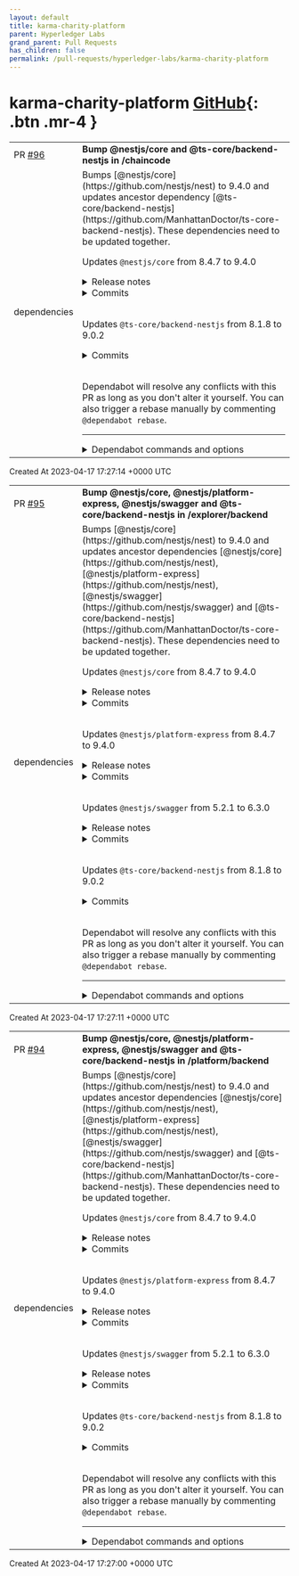 ```yaml
---
layout: default
title: karma-charity-platform
parent: Hyperledger Labs
grand_parent: Pull Requests
has_children: false
permalink: /pull-requests/hyperledger-labs/karma-charity-platform
---
```


# karma-charity-platform <span class="fs-3 right-align">[GitHub](https://github.com/hyperledger-labs/karma-charity-platform){: .btn .mr-4 }</span>


<div>
    <table>
        <tr>
            <td>
                PR <a href="https://github.com/hyperledger-labs/karma-charity-platform/pull/96" class=".btn">#96</a>
            </td>
            <td>
                <b>
                    Bump @nestjs/core and @ts-core/backend-nestjs in /chaincode
                </b>
            </td>
        </tr>
        <tr>
            <td>
                <span class="chip">dependencies</span>
            </td>
            <td>
                Bumps [@nestjs/core](https://github.com/nestjs/nest) to 9.4.0 and updates ancestor dependency [@ts-core/backend-nestjs](https://github.com/ManhattanDoctor/ts-core-backend-nestjs). These dependencies need to be updated together.

Updates `@nestjs/core` from 8.4.7 to 9.4.0
<details>
<summary>Release notes</summary>
<p><em>Sourced from <a href="https://github.com/nestjs/nest/releases"><code>@​nestjs/core</code>'s releases</a>.</em></p>
<blockquote>
<h2>v9.4.0 (2023-04-05)</h2>
<h4>Features</h4>
<ul>
<li><code>microservices</code>
<ul>
<li><a href="https://redirect.github.com/nestjs/nest/pull/10628">#10628</a> feat(microservice): TCP microservice over TLS (<a href="https://github.com/nomaxg"><code>@​nomaxg</code></a>)</li>
</ul>
</li>
</ul>
<h4>Bug fixes</h4>
<ul>
<li><code>platform-ws</code>
<ul>
<li><a href="https://redirect.github.com/nestjs/nest/pull/11188">#11188</a> fix(ws): mount multi <code>ws</code> servers on different paths (<a href="https://github.com/CodyTseng"><code>@​CodyTseng</code></a>)</li>
</ul>
</li>
<li><code>platform-express</code>
<ul>
<li><a href="https://redirect.github.com/nestjs/nest/pull/11325">#11325</a> fix(express): remove body-parser types and ship these types our own (<a href="https://github.com/tolgap"><code>@​tolgap</code></a>)</li>
</ul>
</li>
</ul>
<h4>Enhancements</h4>
<ul>
<li><code>microservices</code>
<ul>
<li><a href="https://redirect.github.com/nestjs/nest/pull/11426">#11426</a> feat: allow extension of microservice event and message extras (<a href="https://github.com/effervescentia"><code>@​effervescentia</code></a>)</li>
</ul>
</li>
</ul>
<h4>Dependencies</h4>
<ul>
<li>Other
<ul>
<li><a href="https://redirect.github.com/nestjs/nest/pull/11394">#11394</a> chore(deps-dev): bump sinon from 15.0.2 to 15.0.3 (<a href="https://github.com/apps/dependabot"><code>@​dependabot[bot]</code></a>)</li>
<li><a href="https://redirect.github.com/nestjs/nest/pull/11406">#11406</a> chore(deps-dev): bump <code>@​types/node</code> from 18.15.6 to 18.15.11 (<a href="https://github.com/apps/dependabot"><code>@​dependabot[bot]</code></a>)</li>
<li><a href="https://redirect.github.com/nestjs/nest/pull/11418">#11418</a> chore(deps-dev): bump <code>@​fastify/static</code> from 6.9.0 to 6.10.0 (<a href="https://github.com/apps/dependabot"><code>@​dependabot[bot]</code></a>)</li>
<li><a href="https://redirect.github.com/nestjs/nest/pull/11419">#11419</a> chore(deps): bump fast-json-stringify from 5.6.2 to 5.7.0 (<a href="https://github.com/apps/dependabot"><code>@​dependabot[bot]</code></a>)</li>
<li><a href="https://redirect.github.com/nestjs/nest/pull/11422">#11422</a> chore(deps-dev): bump <code>@​apollo/server</code> from 4.5.0 to 4.6.0 (<a href="https://github.com/apps/dependabot"><code>@​dependabot[bot]</code></a>)</li>
<li><a href="https://redirect.github.com/nestjs/nest/pull/11423">#11423</a> chore(deps-dev): bump amqp-connection-manager from 4.1.11 to 4.1.12 (<a href="https://github.com/apps/dependabot"><code>@​dependabot[bot]</code></a>)</li>
<li><a href="https://redirect.github.com/nestjs/nest/pull/11424">#11424</a> chore(deps-dev): bump core-js from 3.29.1 to 3.30.0 (<a href="https://github.com/apps/dependabot"><code>@​dependabot[bot]</code></a>)</li>
<li><a href="https://redirect.github.com/nestjs/nest/pull/11405">#11405</a> chore(deps-dev): bump ts-morph from 17.0.1 to 18.0.0 (<a href="https://github.com/apps/dependabot"><code>@​dependabot[bot]</code></a>)</li>
<li><a href="https://redirect.github.com/nestjs/nest/pull/11403">#11403</a> fix(deps): update dependency <code>@​nestjs/apollo</code> to v11.0.4 (<a href="https://github.com/apps/renovate"><code>@​renovate[bot]</code></a>)</li>
<li><a href="https://redirect.github.com/nestjs/nest/pull/11402">#11402</a> chore(deps): update dependency <code>@​types/cache-manager</code> to v4.0.2 (<a href="https://github.com/apps/renovate"><code>@​renovate[bot]</code></a>)</li>
<li><a href="https://redirect.github.com/nestjs/nest/pull/11401">#11401</a> chore(deps): update dependency <code>@​babel/core</code> to v7.21.3 (<a href="https://github.com/apps/renovate"><code>@​renovate[bot]</code></a>)</li>
<li><a href="https://redirect.github.com/nestjs/nest/pull/11407">#11407</a> chore(deps-dev): bump concurrently from 7.6.0 to 8.0.1 (<a href="https://github.com/apps/dependabot"><code>@​dependabot[bot]</code></a>)</li>
<li><a href="https://redirect.github.com/nestjs/nest/pull/11408">#11408</a> chore(deps-dev): bump <code>@​commitlint/cli</code> from 17.5.0 to 17.5.1 (<a href="https://github.com/apps/dependabot"><code>@​dependabot[bot]</code></a>)</li>
<li><a href="https://redirect.github.com/nestjs/nest/pull/11347">#11347</a> fix(deps): update dependency sequelize-typescript to v2.1.5 (<a href="https://github.com/apps/renovate"><code>@​renovate[bot]</code></a>)</li>
<li><a href="https://redirect.github.com/nestjs/nest/pull/11344">#11344</a> fix(deps): update dependency <code>@​nestjs/typeorm</code> to v9.0.1 (<a href="https://github.com/apps/renovate"><code>@​renovate[bot]</code></a>)</li>
<li><a href="https://redirect.github.com/nestjs/nest/pull/11343">#11343</a> fix(deps): update dependency <code>@​nestjs/serve-static</code> to v3.0.1 (<a href="https://github.com/apps/renovate"><code>@​renovate[bot]</code></a>)</li>
<li><a href="https://redirect.github.com/nestjs/nest/pull/11342">#11342</a> fix(deps): update dependency <code>@​nestjs/mongoose</code> to v9.2.2 (<a href="https://github.com/apps/renovate"><code>@​renovate[bot]</code></a>)</li>
<li><a href="https://redirect.github.com/nestjs/nest/pull/11340">#11340</a> fix(deps): update dependency <code>@​nestjs/bull</code> to v0.6.3 (<a href="https://github.com/apps/renovate"><code>@​renovate[bot]</code></a>)</li>
<li><a href="https://redirect.github.com/nestjs/nest/pull/11351">#11351</a> chore(deps): update dependency <code>@​types/amqplib</code> to v0.10.1 (<a href="https://github.com/apps/renovate"><code>@​renovate[bot]</code></a>)</li>
<li><a href="https://redirect.github.com/nestjs/nest/pull/11323">#11323</a> chore(deps-dev): bump <code>@​grpc/proto-loader</code> from 0.7.5 to 0.7.6 (<a href="https://github.com/apps/dependabot"><code>@​dependabot[bot]</code></a>)</li>
<li><a href="https://redirect.github.com/nestjs/nest/pull/11395">#11395</a> chore(deps-dev): bump prettier from 2.8.6 to 2.8.7 (<a href="https://github.com/apps/dependabot"><code>@​dependabot[bot]</code></a>)</li>
<li><a href="https://redirect.github.com/nestjs/nest/pull/11336">#11336</a> chore(deps): update dependency nodemon to v2.0.22 (<a href="https://github.com/apps/renovate"><code>@​renovate[bot]</code></a>)</li>
<li><a href="https://redirect.github.com/nestjs/nest/pull/11339">#11339</a> chore(deps): update mysql docker tag to v8.0.32 (<a href="https://github.com/apps/renovate"><code>@​renovate[bot]</code></a>)</li>
<li><a href="https://redirect.github.com/nestjs/nest/pull/11348">#11348</a> fix(deps): update dependency typeorm to v0.3.12 (<a href="https://github.com/apps/renovate"><code>@​renovate[bot]</code></a>)</li>
<li><a href="https://redirect.github.com/nestjs/nest/pull/11349">#11349</a> chore(deps): update confluentinc/cp-kafka docker tag to v7.3.2 (<a href="https://github.com/apps/renovate"><code>@​renovate[bot]</code></a>)</li>
<li><a href="https://redirect.github.com/nestjs/nest/pull/11366">#11366</a> fix(deps): update dependency <code>@​fastify/view</code> to v7.4.1 (<a href="https://github.com/apps/renovate"><code>@​renovate[bot]</code></a>)</li>
<li><a href="https://redirect.github.com/nestjs/nest/pull/11376">#11376</a> fix(deps): update dependency socket.io to v4.6.1 (<a href="https://github.com/apps/renovate"><code>@​renovate[bot]</code></a>)</li>
<li><a href="https://redirect.github.com/nestjs/nest/pull/11381">#11381</a> chore(deps): update mongo docker tag to v6 (<a href="https://github.com/apps/renovate"><code>@​renovate[bot]</code></a>)</li>
<li><a href="https://redirect.github.com/nestjs/nest/pull/11384">#11384</a> fix(deps): update dependency mercurius to v12 (<a href="https://github.com/apps/renovate"><code>@​renovate[bot]</code></a>)</li>
<li><a href="https://redirect.github.com/nestjs/nest/pull/11385">#11385</a> fix(deps): update dependency mongodb to v5 (<a href="https://github.com/apps/renovate"><code>@​renovate[bot]</code></a>)</li>
<li><a href="https://redirect.github.com/nestjs/nest/pull/11387">#11387</a> fix(deps): update dependency mysql2 to v3 (<a href="https://github.com/apps/renovate"><code>@​renovate[bot]</code></a>)</li>
<li><a href="https://redirect.github.com/nestjs/nest/pull/11389">#11389</a> fix(deps): update dependency rimraf to v4.4.1 (<a href="https://github.com/apps/renovate"><code>@​renovate[bot]</code></a>)</li>
</ul>
</li>
</ul>
<!-- raw HTML omitted -->
</blockquote>
<p>... (truncated)</p>
</details>
<details>
<summary>Commits</summary>
<ul>
<li><a href="https://github.com/nestjs/nest/commit/676c98ca91212a8fd81ab37f7d7f8d12ad3dd005"><code>676c98c</code></a> chore(<a href="https://github.com/nestjs"><code>@​nestjs</code></a>) publish v9.4.0 release</li>
<li><a href="https://github.com/nestjs/nest/commit/11f512c7db19fe02dcde4c42fbdadd98a408ea89"><code>11f512c</code></a> sample: update 20-cache sample</li>
<li><a href="https://github.com/nestjs/nest/commit/4be791ffca7b99593fc81bbedb24346cb463a5d0"><code>4be791f</code></a> Merge pull request <a href="https://redirect.github.com/nestjs/nest/issues/11426">#11426</a> from voiceflow/feat/extend-microservice-extras</li>
<li><a href="https://github.com/nestjs/nest/commit/e990336deb411319b90f74fcd53591601fd7aaa6"><code>e990336</code></a> Merge branch 'master' of <a href="https://github.com/nestjs/nest">https://github.com/nestjs/nest</a></li>
<li><a href="https://github.com/nestjs/nest/commit/06da94bca513cd3d93859fbc175840514b09c995"><code>06da94b</code></a> chore: assert type of route info objects</li>
<li><a href="https://github.com/nestjs/nest/commit/402a389e54908351cc5702b609ff0e031d529169"><code>402a389</code></a> Merge pull request <a href="https://redirect.github.com/nestjs/nest/issues/10228">#10228</a> from nathanArseneau/test/sample-02-gateways</li>
<li><a href="https://github.com/nestjs/nest/commit/c885a89dec2ad2b867331b6c2ff511b2b9e50cf7"><code>c885a89</code></a> Merge pull request <a href="https://redirect.github.com/nestjs/nest/issues/11188">#11188</a> from CodyTseng/fix-ws-multi-servers-on-different-paths</li>
<li><a href="https://github.com/nestjs/nest/commit/718e70476b763ba01cf22c14d3801a444cc9383b"><code>718e704</code></a> chore: upgrade typescript</li>
<li><a href="https://github.com/nestjs/nest/commit/9b6b00f0debcedaec1b2ca2d6be56f2cb0216e57"><code>9b6b00f</code></a> Merge branch 'master' into test/sample-02-gateways</li>
<li><a href="https://github.com/nestjs/nest/commit/e46147ebcbbea565a4e59e480ec0e413d2a0f29f"><code>e46147e</code></a> Merge branch 'master' into fix-ws-multi-servers-on-different-paths</li>
<li>Additional commits viewable in <a href="https://github.com/nestjs/nest/compare/v8.4.7...v9.4.0">compare view</a></li>
</ul>
</details>
<br />

Updates `@ts-core/backend-nestjs` from 8.1.8 to 9.0.2
<details>
<summary>Commits</summary>
<ul>
<li>See full diff in <a href="https://github.com/ManhattanDoctor/ts-core-backend-nestjs/commits">compare view</a></li>
</ul>
</details>
<br />


Dependabot will resolve any conflicts with this PR as long as you don't alter it yourself. You can also trigger a rebase manually by commenting `@dependabot rebase`.

[//]: # (dependabot-automerge-start)
[//]: # (dependabot-automerge-end)

---

<details>
<summary>Dependabot commands and options</summary>
<br />

You can trigger Dependabot actions by commenting on this PR:
- `@dependabot rebase` will rebase this PR
- `@dependabot recreate` will recreate this PR, overwriting any edits that have been made to it
- `@dependabot merge` will merge this PR after your CI passes on it
- `@dependabot squash and merge` will squash and merge this PR after your CI passes on it
- `@dependabot cancel merge` will cancel a previously requested merge and block automerging
- `@dependabot reopen` will reopen this PR if it is closed
- `@dependabot close` will close this PR and stop Dependabot recreating it. You can achieve the same result by closing it manually
- `@dependabot ignore this major version` will close this PR and stop Dependabot creating any more for this major version (unless you reopen the PR or upgrade to it yourself)
- `@dependabot ignore this minor version` will close this PR and stop Dependabot creating any more for this minor version (unless you reopen the PR or upgrade to it yourself)
- `@dependabot ignore this dependency` will close this PR and stop Dependabot creating any more for this dependency (unless you reopen the PR or upgrade to it yourself)
You can disable automated security fix PRs for this repo from the [Security Alerts page](https://github.com/hyperledger-labs/karma-charity-platform/network/alerts).

</details>
            </td>
        </tr>
    </table>
    <div class="right-align">
        Created At 2023-04-17 17:27:14 +0000 UTC
    </div>
</div>

<div>
    <table>
        <tr>
            <td>
                PR <a href="https://github.com/hyperledger-labs/karma-charity-platform/pull/95" class=".btn">#95</a>
            </td>
            <td>
                <b>
                    Bump @nestjs/core, @nestjs/platform-express, @nestjs/swagger and @ts-core/backend-nestjs in /explorer/backend
                </b>
            </td>
        </tr>
        <tr>
            <td>
                <span class="chip">dependencies</span>
            </td>
            <td>
                Bumps [@nestjs/core](https://github.com/nestjs/nest) to 9.4.0 and updates ancestor dependencies [@nestjs/core](https://github.com/nestjs/nest), [@nestjs/platform-express](https://github.com/nestjs/nest), [@nestjs/swagger](https://github.com/nestjs/swagger) and [@ts-core/backend-nestjs](https://github.com/ManhattanDoctor/ts-core-backend-nestjs). These dependencies need to be updated together.

Updates `@nestjs/core` from 8.4.7 to 9.4.0
<details>
<summary>Release notes</summary>
<p><em>Sourced from <a href="https://github.com/nestjs/nest/releases"><code>@​nestjs/core</code>'s releases</a>.</em></p>
<blockquote>
<h2>v9.4.0 (2023-04-05)</h2>
<h4>Features</h4>
<ul>
<li><code>microservices</code>
<ul>
<li><a href="https://redirect.github.com/nestjs/nest/pull/10628">#10628</a> feat(microservice): TCP microservice over TLS (<a href="https://github.com/nomaxg"><code>@​nomaxg</code></a>)</li>
</ul>
</li>
</ul>
<h4>Bug fixes</h4>
<ul>
<li><code>platform-ws</code>
<ul>
<li><a href="https://redirect.github.com/nestjs/nest/pull/11188">#11188</a> fix(ws): mount multi <code>ws</code> servers on different paths (<a href="https://github.com/CodyTseng"><code>@​CodyTseng</code></a>)</li>
</ul>
</li>
<li><code>platform-express</code>
<ul>
<li><a href="https://redirect.github.com/nestjs/nest/pull/11325">#11325</a> fix(express): remove body-parser types and ship these types our own (<a href="https://github.com/tolgap"><code>@​tolgap</code></a>)</li>
</ul>
</li>
</ul>
<h4>Enhancements</h4>
<ul>
<li><code>microservices</code>
<ul>
<li><a href="https://redirect.github.com/nestjs/nest/pull/11426">#11426</a> feat: allow extension of microservice event and message extras (<a href="https://github.com/effervescentia"><code>@​effervescentia</code></a>)</li>
</ul>
</li>
</ul>
<h4>Dependencies</h4>
<ul>
<li>Other
<ul>
<li><a href="https://redirect.github.com/nestjs/nest/pull/11394">#11394</a> chore(deps-dev): bump sinon from 15.0.2 to 15.0.3 (<a href="https://github.com/apps/dependabot"><code>@​dependabot[bot]</code></a>)</li>
<li><a href="https://redirect.github.com/nestjs/nest/pull/11406">#11406</a> chore(deps-dev): bump <code>@​types/node</code> from 18.15.6 to 18.15.11 (<a href="https://github.com/apps/dependabot"><code>@​dependabot[bot]</code></a>)</li>
<li><a href="https://redirect.github.com/nestjs/nest/pull/11418">#11418</a> chore(deps-dev): bump <code>@​fastify/static</code> from 6.9.0 to 6.10.0 (<a href="https://github.com/apps/dependabot"><code>@​dependabot[bot]</code></a>)</li>
<li><a href="https://redirect.github.com/nestjs/nest/pull/11419">#11419</a> chore(deps): bump fast-json-stringify from 5.6.2 to 5.7.0 (<a href="https://github.com/apps/dependabot"><code>@​dependabot[bot]</code></a>)</li>
<li><a href="https://redirect.github.com/nestjs/nest/pull/11422">#11422</a> chore(deps-dev): bump <code>@​apollo/server</code> from 4.5.0 to 4.6.0 (<a href="https://github.com/apps/dependabot"><code>@​dependabot[bot]</code></a>)</li>
<li><a href="https://redirect.github.com/nestjs/nest/pull/11423">#11423</a> chore(deps-dev): bump amqp-connection-manager from 4.1.11 to 4.1.12 (<a href="https://github.com/apps/dependabot"><code>@​dependabot[bot]</code></a>)</li>
<li><a href="https://redirect.github.com/nestjs/nest/pull/11424">#11424</a> chore(deps-dev): bump core-js from 3.29.1 to 3.30.0 (<a href="https://github.com/apps/dependabot"><code>@​dependabot[bot]</code></a>)</li>
<li><a href="https://redirect.github.com/nestjs/nest/pull/11405">#11405</a> chore(deps-dev): bump ts-morph from 17.0.1 to 18.0.0 (<a href="https://github.com/apps/dependabot"><code>@​dependabot[bot]</code></a>)</li>
<li><a href="https://redirect.github.com/nestjs/nest/pull/11403">#11403</a> fix(deps): update dependency <code>@​nestjs/apollo</code> to v11.0.4 (<a href="https://github.com/apps/renovate"><code>@​renovate[bot]</code></a>)</li>
<li><a href="https://redirect.github.com/nestjs/nest/pull/11402">#11402</a> chore(deps): update dependency <code>@​types/cache-manager</code> to v4.0.2 (<a href="https://github.com/apps/renovate"><code>@​renovate[bot]</code></a>)</li>
<li><a href="https://redirect.github.com/nestjs/nest/pull/11401">#11401</a> chore(deps): update dependency <code>@​babel/core</code> to v7.21.3 (<a href="https://github.com/apps/renovate"><code>@​renovate[bot]</code></a>)</li>
<li><a href="https://redirect.github.com/nestjs/nest/pull/11407">#11407</a> chore(deps-dev): bump concurrently from 7.6.0 to 8.0.1 (<a href="https://github.com/apps/dependabot"><code>@​dependabot[bot]</code></a>)</li>
<li><a href="https://redirect.github.com/nestjs/nest/pull/11408">#11408</a> chore(deps-dev): bump <code>@​commitlint/cli</code> from 17.5.0 to 17.5.1 (<a href="https://github.com/apps/dependabot"><code>@​dependabot[bot]</code></a>)</li>
<li><a href="https://redirect.github.com/nestjs/nest/pull/11347">#11347</a> fix(deps): update dependency sequelize-typescript to v2.1.5 (<a href="https://github.com/apps/renovate"><code>@​renovate[bot]</code></a>)</li>
<li><a href="https://redirect.github.com/nestjs/nest/pull/11344">#11344</a> fix(deps): update dependency <code>@​nestjs/typeorm</code> to v9.0.1 (<a href="https://github.com/apps/renovate"><code>@​renovate[bot]</code></a>)</li>
<li><a href="https://redirect.github.com/nestjs/nest/pull/11343">#11343</a> fix(deps): update dependency <code>@​nestjs/serve-static</code> to v3.0.1 (<a href="https://github.com/apps/renovate"><code>@​renovate[bot]</code></a>)</li>
<li><a href="https://redirect.github.com/nestjs/nest/pull/11342">#11342</a> fix(deps): update dependency <code>@​nestjs/mongoose</code> to v9.2.2 (<a href="https://github.com/apps/renovate"><code>@​renovate[bot]</code></a>)</li>
<li><a href="https://redirect.github.com/nestjs/nest/pull/11340">#11340</a> fix(deps): update dependency <code>@​nestjs/bull</code> to v0.6.3 (<a href="https://github.com/apps/renovate"><code>@​renovate[bot]</code></a>)</li>
<li><a href="https://redirect.github.com/nestjs/nest/pull/11351">#11351</a> chore(deps): update dependency <code>@​types/amqplib</code> to v0.10.1 (<a href="https://github.com/apps/renovate"><code>@​renovate[bot]</code></a>)</li>
<li><a href="https://redirect.github.com/nestjs/nest/pull/11323">#11323</a> chore(deps-dev): bump <code>@​grpc/proto-loader</code> from 0.7.5 to 0.7.6 (<a href="https://github.com/apps/dependabot"><code>@​dependabot[bot]</code></a>)</li>
<li><a href="https://redirect.github.com/nestjs/nest/pull/11395">#11395</a> chore(deps-dev): bump prettier from 2.8.6 to 2.8.7 (<a href="https://github.com/apps/dependabot"><code>@​dependabot[bot]</code></a>)</li>
<li><a href="https://redirect.github.com/nestjs/nest/pull/11336">#11336</a> chore(deps): update dependency nodemon to v2.0.22 (<a href="https://github.com/apps/renovate"><code>@​renovate[bot]</code></a>)</li>
<li><a href="https://redirect.github.com/nestjs/nest/pull/11339">#11339</a> chore(deps): update mysql docker tag to v8.0.32 (<a href="https://github.com/apps/renovate"><code>@​renovate[bot]</code></a>)</li>
<li><a href="https://redirect.github.com/nestjs/nest/pull/11348">#11348</a> fix(deps): update dependency typeorm to v0.3.12 (<a href="https://github.com/apps/renovate"><code>@​renovate[bot]</code></a>)</li>
<li><a href="https://redirect.github.com/nestjs/nest/pull/11349">#11349</a> chore(deps): update confluentinc/cp-kafka docker tag to v7.3.2 (<a href="https://github.com/apps/renovate"><code>@​renovate[bot]</code></a>)</li>
<li><a href="https://redirect.github.com/nestjs/nest/pull/11366">#11366</a> fix(deps): update dependency <code>@​fastify/view</code> to v7.4.1 (<a href="https://github.com/apps/renovate"><code>@​renovate[bot]</code></a>)</li>
<li><a href="https://redirect.github.com/nestjs/nest/pull/11376">#11376</a> fix(deps): update dependency socket.io to v4.6.1 (<a href="https://github.com/apps/renovate"><code>@​renovate[bot]</code></a>)</li>
<li><a href="https://redirect.github.com/nestjs/nest/pull/11381">#11381</a> chore(deps): update mongo docker tag to v6 (<a href="https://github.com/apps/renovate"><code>@​renovate[bot]</code></a>)</li>
<li><a href="https://redirect.github.com/nestjs/nest/pull/11384">#11384</a> fix(deps): update dependency mercurius to v12 (<a href="https://github.com/apps/renovate"><code>@​renovate[bot]</code></a>)</li>
<li><a href="https://redirect.github.com/nestjs/nest/pull/11385">#11385</a> fix(deps): update dependency mongodb to v5 (<a href="https://github.com/apps/renovate"><code>@​renovate[bot]</code></a>)</li>
<li><a href="https://redirect.github.com/nestjs/nest/pull/11387">#11387</a> fix(deps): update dependency mysql2 to v3 (<a href="https://github.com/apps/renovate"><code>@​renovate[bot]</code></a>)</li>
<li><a href="https://redirect.github.com/nestjs/nest/pull/11389">#11389</a> fix(deps): update dependency rimraf to v4.4.1 (<a href="https://github.com/apps/renovate"><code>@​renovate[bot]</code></a>)</li>
</ul>
</li>
</ul>
<!-- raw HTML omitted -->
</blockquote>
<p>... (truncated)</p>
</details>
<details>
<summary>Commits</summary>
<ul>
<li><a href="https://github.com/nestjs/nest/commit/676c98ca91212a8fd81ab37f7d7f8d12ad3dd005"><code>676c98c</code></a> chore(<a href="https://github.com/nestjs"><code>@​nestjs</code></a>) publish v9.4.0 release</li>
<li><a href="https://github.com/nestjs/nest/commit/11f512c7db19fe02dcde4c42fbdadd98a408ea89"><code>11f512c</code></a> sample: update 20-cache sample</li>
<li><a href="https://github.com/nestjs/nest/commit/4be791ffca7b99593fc81bbedb24346cb463a5d0"><code>4be791f</code></a> Merge pull request <a href="https://redirect.github.com/nestjs/nest/issues/11426">#11426</a> from voiceflow/feat/extend-microservice-extras</li>
<li><a href="https://github.com/nestjs/nest/commit/e990336deb411319b90f74fcd53591601fd7aaa6"><code>e990336</code></a> Merge branch 'master' of <a href="https://github.com/nestjs/nest">https://github.com/nestjs/nest</a></li>
<li><a href="https://github.com/nestjs/nest/commit/06da94bca513cd3d93859fbc175840514b09c995"><code>06da94b</code></a> chore: assert type of route info objects</li>
<li><a href="https://github.com/nestjs/nest/commit/402a389e54908351cc5702b609ff0e031d529169"><code>402a389</code></a> Merge pull request <a href="https://redirect.github.com/nestjs/nest/issues/10228">#10228</a> from nathanArseneau/test/sample-02-gateways</li>
<li><a href="https://github.com/nestjs/nest/commit/c885a89dec2ad2b867331b6c2ff511b2b9e50cf7"><code>c885a89</code></a> Merge pull request <a href="https://redirect.github.com/nestjs/nest/issues/11188">#11188</a> from CodyTseng/fix-ws-multi-servers-on-different-paths</li>
<li><a href="https://github.com/nestjs/nest/commit/718e70476b763ba01cf22c14d3801a444cc9383b"><code>718e704</code></a> chore: upgrade typescript</li>
<li><a href="https://github.com/nestjs/nest/commit/9b6b00f0debcedaec1b2ca2d6be56f2cb0216e57"><code>9b6b00f</code></a> Merge branch 'master' into test/sample-02-gateways</li>
<li><a href="https://github.com/nestjs/nest/commit/e46147ebcbbea565a4e59e480ec0e413d2a0f29f"><code>e46147e</code></a> Merge branch 'master' into fix-ws-multi-servers-on-different-paths</li>
<li>Additional commits viewable in <a href="https://github.com/nestjs/nest/compare/v8.4.7...v9.4.0">compare view</a></li>
</ul>
</details>
<br />

Updates `@nestjs/platform-express` from 8.4.7 to 9.4.0
<details>
<summary>Release notes</summary>
<p><em>Sourced from <a href="https://github.com/nestjs/nest/releases"><code>@​nestjs/platform-express</code>'s releases</a>.</em></p>
<blockquote>
<h2>v9.4.0 (2023-04-05)</h2>
<h4>Features</h4>
<ul>
<li><code>microservices</code>
<ul>
<li><a href="https://redirect.github.com/nestjs/nest/pull/10628">#10628</a> feat(microservice): TCP microservice over TLS (<a href="https://github.com/nomaxg"><code>@​nomaxg</code></a>)</li>
</ul>
</li>
</ul>
<h4>Bug fixes</h4>
<ul>
<li><code>platform-ws</code>
<ul>
<li><a href="https://redirect.github.com/nestjs/nest/pull/11188">#11188</a> fix(ws): mount multi <code>ws</code> servers on different paths (<a href="https://github.com/CodyTseng"><code>@​CodyTseng</code></a>)</li>
</ul>
</li>
<li><code>platform-express</code>
<ul>
<li><a href="https://redirect.github.com/nestjs/nest/pull/11325">#11325</a> fix(express): remove body-parser types and ship these types our own (<a href="https://github.com/tolgap"><code>@​tolgap</code></a>)</li>
</ul>
</li>
</ul>
<h4>Enhancements</h4>
<ul>
<li><code>microservices</code>
<ul>
<li><a href="https://redirect.github.com/nestjs/nest/pull/11426">#11426</a> feat: allow extension of microservice event and message extras (<a href="https://github.com/effervescentia"><code>@​effervescentia</code></a>)</li>
</ul>
</li>
</ul>
<h4>Dependencies</h4>
<ul>
<li>Other
<ul>
<li><a href="https://redirect.github.com/nestjs/nest/pull/11394">#11394</a> chore(deps-dev): bump sinon from 15.0.2 to 15.0.3 (<a href="https://github.com/apps/dependabot"><code>@​dependabot[bot]</code></a>)</li>
<li><a href="https://redirect.github.com/nestjs/nest/pull/11406">#11406</a> chore(deps-dev): bump <code>@​types/node</code> from 18.15.6 to 18.15.11 (<a href="https://github.com/apps/dependabot"><code>@​dependabot[bot]</code></a>)</li>
<li><a href="https://redirect.github.com/nestjs/nest/pull/11418">#11418</a> chore(deps-dev): bump <code>@​fastify/static</code> from 6.9.0 to 6.10.0 (<a href="https://github.com/apps/dependabot"><code>@​dependabot[bot]</code></a>)</li>
<li><a href="https://redirect.github.com/nestjs/nest/pull/11419">#11419</a> chore(deps): bump fast-json-stringify from 5.6.2 to 5.7.0 (<a href="https://github.com/apps/dependabot"><code>@​dependabot[bot]</code></a>)</li>
<li><a href="https://redirect.github.com/nestjs/nest/pull/11422">#11422</a> chore(deps-dev): bump <code>@​apollo/server</code> from 4.5.0 to 4.6.0 (<a href="https://github.com/apps/dependabot"><code>@​dependabot[bot]</code></a>)</li>
<li><a href="https://redirect.github.com/nestjs/nest/pull/11423">#11423</a> chore(deps-dev): bump amqp-connection-manager from 4.1.11 to 4.1.12 (<a href="https://github.com/apps/dependabot"><code>@​dependabot[bot]</code></a>)</li>
<li><a href="https://redirect.github.com/nestjs/nest/pull/11424">#11424</a> chore(deps-dev): bump core-js from 3.29.1 to 3.30.0 (<a href="https://github.com/apps/dependabot"><code>@​dependabot[bot]</code></a>)</li>
<li><a href="https://redirect.github.com/nestjs/nest/pull/11405">#11405</a> chore(deps-dev): bump ts-morph from 17.0.1 to 18.0.0 (<a href="https://github.com/apps/dependabot"><code>@​dependabot[bot]</code></a>)</li>
<li><a href="https://redirect.github.com/nestjs/nest/pull/11403">#11403</a> fix(deps): update dependency <code>@​nestjs/apollo</code> to v11.0.4 (<a href="https://github.com/apps/renovate"><code>@​renovate[bot]</code></a>)</li>
<li><a href="https://redirect.github.com/nestjs/nest/pull/11402">#11402</a> chore(deps): update dependency <code>@​types/cache-manager</code> to v4.0.2 (<a href="https://github.com/apps/renovate"><code>@​renovate[bot]</code></a>)</li>
<li><a href="https://redirect.github.com/nestjs/nest/pull/11401">#11401</a> chore(deps): update dependency <code>@​babel/core</code> to v7.21.3 (<a href="https://github.com/apps/renovate"><code>@​renovate[bot]</code></a>)</li>
<li><a href="https://redirect.github.com/nestjs/nest/pull/11407">#11407</a> chore(deps-dev): bump concurrently from 7.6.0 to 8.0.1 (<a href="https://github.com/apps/dependabot"><code>@​dependabot[bot]</code></a>)</li>
<li><a href="https://redirect.github.com/nestjs/nest/pull/11408">#11408</a> chore(deps-dev): bump <code>@​commitlint/cli</code> from 17.5.0 to 17.5.1 (<a href="https://github.com/apps/dependabot"><code>@​dependabot[bot]</code></a>)</li>
<li><a href="https://redirect.github.com/nestjs/nest/pull/11347">#11347</a> fix(deps): update dependency sequelize-typescript to v2.1.5 (<a href="https://github.com/apps/renovate"><code>@​renovate[bot]</code></a>)</li>
<li><a href="https://redirect.github.com/nestjs/nest/pull/11344">#11344</a> fix(deps): update dependency <code>@​nestjs/typeorm</code> to v9.0.1 (<a href="https://github.com/apps/renovate"><code>@​renovate[bot]</code></a>)</li>
<li><a href="https://redirect.github.com/nestjs/nest/pull/11343">#11343</a> fix(deps): update dependency <code>@​nestjs/serve-static</code> to v3.0.1 (<a href="https://github.com/apps/renovate"><code>@​renovate[bot]</code></a>)</li>
<li><a href="https://redirect.github.com/nestjs/nest/pull/11342">#11342</a> fix(deps): update dependency <code>@​nestjs/mongoose</code> to v9.2.2 (<a href="https://github.com/apps/renovate"><code>@​renovate[bot]</code></a>)</li>
<li><a href="https://redirect.github.com/nestjs/nest/pull/11340">#11340</a> fix(deps): update dependency <code>@​nestjs/bull</code> to v0.6.3 (<a href="https://github.com/apps/renovate"><code>@​renovate[bot]</code></a>)</li>
<li><a href="https://redirect.github.com/nestjs/nest/pull/11351">#11351</a> chore(deps): update dependency <code>@​types/amqplib</code> to v0.10.1 (<a href="https://github.com/apps/renovate"><code>@​renovate[bot]</code></a>)</li>
<li><a href="https://redirect.github.com/nestjs/nest/pull/11323">#11323</a> chore(deps-dev): bump <code>@​grpc/proto-loader</code> from 0.7.5 to 0.7.6 (<a href="https://github.com/apps/dependabot"><code>@​dependabot[bot]</code></a>)</li>
<li><a href="https://redirect.github.com/nestjs/nest/pull/11395">#11395</a> chore(deps-dev): bump prettier from 2.8.6 to 2.8.7 (<a href="https://github.com/apps/dependabot"><code>@​dependabot[bot]</code></a>)</li>
<li><a href="https://redirect.github.com/nestjs/nest/pull/11336">#11336</a> chore(deps): update dependency nodemon to v2.0.22 (<a href="https://github.com/apps/renovate"><code>@​renovate[bot]</code></a>)</li>
<li><a href="https://redirect.github.com/nestjs/nest/pull/11339">#11339</a> chore(deps): update mysql docker tag to v8.0.32 (<a href="https://github.com/apps/renovate"><code>@​renovate[bot]</code></a>)</li>
<li><a href="https://redirect.github.com/nestjs/nest/pull/11348">#11348</a> fix(deps): update dependency typeorm to v0.3.12 (<a href="https://github.com/apps/renovate"><code>@​renovate[bot]</code></a>)</li>
<li><a href="https://redirect.github.com/nestjs/nest/pull/11349">#11349</a> chore(deps): update confluentinc/cp-kafka docker tag to v7.3.2 (<a href="https://github.com/apps/renovate"><code>@​renovate[bot]</code></a>)</li>
<li><a href="https://redirect.github.com/nestjs/nest/pull/11366">#11366</a> fix(deps): update dependency <code>@​fastify/view</code> to v7.4.1 (<a href="https://github.com/apps/renovate"><code>@​renovate[bot]</code></a>)</li>
<li><a href="https://redirect.github.com/nestjs/nest/pull/11376">#11376</a> fix(deps): update dependency socket.io to v4.6.1 (<a href="https://github.com/apps/renovate"><code>@​renovate[bot]</code></a>)</li>
<li><a href="https://redirect.github.com/nestjs/nest/pull/11381">#11381</a> chore(deps): update mongo docker tag to v6 (<a href="https://github.com/apps/renovate"><code>@​renovate[bot]</code></a>)</li>
<li><a href="https://redirect.github.com/nestjs/nest/pull/11384">#11384</a> fix(deps): update dependency mercurius to v12 (<a href="https://github.com/apps/renovate"><code>@​renovate[bot]</code></a>)</li>
<li><a href="https://redirect.github.com/nestjs/nest/pull/11385">#11385</a> fix(deps): update dependency mongodb to v5 (<a href="https://github.com/apps/renovate"><code>@​renovate[bot]</code></a>)</li>
<li><a href="https://redirect.github.com/nestjs/nest/pull/11387">#11387</a> fix(deps): update dependency mysql2 to v3 (<a href="https://github.com/apps/renovate"><code>@​renovate[bot]</code></a>)</li>
<li><a href="https://redirect.github.com/nestjs/nest/pull/11389">#11389</a> fix(deps): update dependency rimraf to v4.4.1 (<a href="https://github.com/apps/renovate"><code>@​renovate[bot]</code></a>)</li>
</ul>
</li>
</ul>
<!-- raw HTML omitted -->
</blockquote>
<p>... (truncated)</p>
</details>
<details>
<summary>Commits</summary>
<ul>
<li><a href="https://github.com/nestjs/nest/commit/676c98ca91212a8fd81ab37f7d7f8d12ad3dd005"><code>676c98c</code></a> chore(<a href="https://github.com/nestjs"><code>@​nestjs</code></a>) publish v9.4.0 release</li>
<li><a href="https://github.com/nestjs/nest/commit/11f512c7db19fe02dcde4c42fbdadd98a408ea89"><code>11f512c</code></a> sample: update 20-cache sample</li>
<li><a href="https://github.com/nestjs/nest/commit/4be791ffca7b99593fc81bbedb24346cb463a5d0"><code>4be791f</code></a> Merge pull request <a href="https://redirect.github.com/nestjs/nest/issues/11426">#11426</a> from voiceflow/feat/extend-microservice-extras</li>
<li><a href="https://github.com/nestjs/nest/commit/e990336deb411319b90f74fcd53591601fd7aaa6"><code>e990336</code></a> Merge branch 'master' of <a href="https://github.com/nestjs/nest">https://github.com/nestjs/nest</a></li>
<li><a href="https://github.com/nestjs/nest/commit/06da94bca513cd3d93859fbc175840514b09c995"><code>06da94b</code></a> chore: assert type of route info objects</li>
<li><a href="https://github.com/nestjs/nest/commit/402a389e54908351cc5702b609ff0e031d529169"><code>402a389</code></a> Merge pull request <a href="https://redirect.github.com/nestjs/nest/issues/10228">#10228</a> from nathanArseneau/test/sample-02-gateways</li>
<li><a href="https://github.com/nestjs/nest/commit/c885a89dec2ad2b867331b6c2ff511b2b9e50cf7"><code>c885a89</code></a> Merge pull request <a href="https://redirect.github.com/nestjs/nest/issues/11188">#11188</a> from CodyTseng/fix-ws-multi-servers-on-different-paths</li>
<li><a href="https://github.com/nestjs/nest/commit/718e70476b763ba01cf22c14d3801a444cc9383b"><code>718e704</code></a> chore: upgrade typescript</li>
<li><a href="https://github.com/nestjs/nest/commit/9b6b00f0debcedaec1b2ca2d6be56f2cb0216e57"><code>9b6b00f</code></a> Merge branch 'master' into test/sample-02-gateways</li>
<li><a href="https://github.com/nestjs/nest/commit/e46147ebcbbea565a4e59e480ec0e413d2a0f29f"><code>e46147e</code></a> Merge branch 'master' into fix-ws-multi-servers-on-different-paths</li>
<li>Additional commits viewable in <a href="https://github.com/nestjs/nest/compare/v8.4.7...v9.4.0">compare view</a></li>
</ul>
</details>
<br />

Updates `@nestjs/swagger` from 5.2.1 to 6.3.0
<details>
<summary>Release notes</summary>
<p><em>Sourced from <a href="https://github.com/nestjs/swagger/releases"><code>@​nestjs/swagger</code>'s releases</a>.</em></p>
<blockquote>
<h2>Release 6.3.0</h2>
<ul>
<li>test: check ts version and compare diff output if v5 (508a206)</li>
<li>fix(plugin): hotfix ts version condition (4858616)</li>
<li>fix(plugin): hotfix ts version condition (9e82747)</li>
<li>Merge pull request <a href="https://redirect.github.com/nestjs/swagger/issues/2296">#2296</a> from bojovypstros/refactor-intersection (ae495fc)</li>
<li>Merge pull request <a href="https://redirect.github.com/nestjs/swagger/issues/2303">#2303</a> from Dracks/master (6f02ee2)</li>
<li>Merge pull request <a href="https://redirect.github.com/nestjs/swagger/issues/2308">#2308</a> from nestjs/renovate/swagger-ui-dist-4.x (5b02c68)</li>
<li>Merge pull request <a href="https://redirect.github.com/nestjs/swagger/issues/2145">#2145</a> from timoklingenhoefer/master (46c5fae)</li>
<li>Merge pull request <a href="https://redirect.github.com/nestjs/swagger/issues/2283">#2283</a> from nestjs/renovate/cimg-node-19.x (804d2b5)</li>
<li>chore(deps): upgrade typescript (35043f9)</li>
<li>fix(deps): update dependency swagger-ui-dist to v4.18.2 (8dc7920)</li>
<li>chore(deps): update dependency eslint to v8.37.0 (132fbac)</li>
<li>chore(deps): update dependency <code>@​types/node</code> to v18.15.11 (9ac9348)</li>
<li>chore(deps): update dependency <code>@​commitlint/cli</code> to v17.5.1 (f2c9e4f)</li>
<li>chore(deps): update typescript-eslint monorepo to v5.57.0 (8e1d529)</li>
<li>chore(deps): update dependency <code>@​types/lodash</code> to v4.14.192 (0cd083a)</li>
<li>chore(deps): update dependency <code>@​types/node</code> to v18.15.10 (56b4054)</li>
<li>chore(deps): update dependency <code>@​types/node</code> to v18.15.9 (c8d5174)</li>
<li>chore(deps): update dependency release-it to v15.9.3 (6653b68)</li>
<li>chore(deps): update dependency prettier to v2.8.7 (5c6e615)</li>
<li>chore(deps): update dependency <code>@​types/node</code> to v18.15.7 (8d0c28c)</li>
<li>chore(deps): update dependency <code>@​types/node</code> to v18.15.6 (07db689)</li>
<li>chore(deps): update dependency <code>@​commitlint/cli</code> to v17.5.0 (f797487)</li>
<li>chore(deps): update nest monorepo to v9.3.12 (82f49cb)</li>
<li>chore(deps): update nest monorepo to v9.3.11 (47fe4b5)</li>
<li>chore(deps): update dependency release-it to v15.9.1 (8b3cdd8)</li>
<li>chore(deps): update dependency prettier to v2.8.6 (2c6c3a0)</li>
<li>chore(deps): update dependency <code>@​types/node</code> to v18.15.5 (f9aea9f)</li>
<li>chore(deps): update dependency eslint-config-prettier to v8.8.0 (52cc234)</li>
<li>chore(deps): update typescript-eslint monorepo to v5.56.0 (83699ee)</li>
<li>chore(deps): update node.js to v19.8 (6f15fa8)</li>
<li>chore(deps): update dependency prettier to v2.8.5 (72cc7aa)</li>
<li>chore(deps): update dependency <code>@​types/jest</code> to v29.5.0 (d399b18)</li>
<li>chore(deps): update dependency release-it to v15.9.0 (6f82f87)</li>
<li>chore(deps): update dependency <code>@​types/jest</code> to v29.4.4 (423ee60)</li>
<li>chore(deps): update nest monorepo to v9.3.10 (e37f568)</li>
<li>chore(deps): update dependency <code>@​types/jest</code> to v29.4.2 (44277ac)</li>
<li>chore(deps): update dependency <code>@​types/node</code> to v18.15.3 (1a71715)</li>
<li>chore(deps): update typescript-eslint monorepo to v5.55.0 (906f720)</li>
<li>chore(deps): update dependency <code>@​types/node</code> to v18.15.2 (e0c8d19)</li>
<li>chore(deps): update dependency <code>@​types/jest</code> to v29.4.1 (259f783)</li>
<li>chore(deps): update dependency <code>@​types/node</code> to v18.15.1 (19a8750)</li>
<li>chore(deps): update dependency eslint to v8.36.0 (b9fcf4a)</li>
<li>chore(deps): update dependency lint-staged to v13.2.0 (e4b5312)</li>
<li>chore(deps): update dependency <code>@​types/node</code> to v18.15.0 (6eb3e4c)</li>
<li>chore(deps): update dependency release-it to v15.8.0 (329b54c)</li>
<li>chore(deps): update typescript-eslint monorepo to v5.54.1 (fa542f7)</li>
<li>chore(deps): update dependency jest to v29.5.0 (bf25252)</li>
<li>chore(deps): update dependency eslint-config-prettier to v8.7.0 (3c952d3)</li>
<li>chore(deps): update dependency <code>@​types/node</code> to v18.14.6 (3a6ce81)</li>
</ul>
<!-- raw HTML omitted -->
</blockquote>
<p>... (truncated)</p>
</details>
<details>
<summary>Commits</summary>
<ul>
<li><a href="https://github.com/nestjs/swagger/commit/2a80ffcf824a826d34947d30a6fdf67165a958d7"><code>2a80ffc</code></a> chore(): release v6.3.0</li>
<li><a href="https://github.com/nestjs/swagger/commit/508a206ca8b3e133660c9bef6e489439552ce548"><code>508a206</code></a> test: check ts version and compare diff output if v5</li>
<li><a href="https://github.com/nestjs/swagger/commit/4858616f7721c83f1246eda1e83fe42855a728c6"><code>4858616</code></a> fix(plugin): hotfix ts version condition</li>
<li><a href="https://github.com/nestjs/swagger/commit/9e82747370d5449943f7046e0f417a706c9c6c69"><code>9e82747</code></a> fix(plugin): hotfix ts version condition</li>
<li><a href="https://github.com/nestjs/swagger/commit/ae495fc6e48f5d7b79ef4cce493fbb5372c1514b"><code>ae495fc</code></a> Merge pull request <a href="https://redirect.github.com/nestjs/swagger/issues/2296">#2296</a> from bojovypstros/refactor-intersection</li>
<li><a href="https://github.com/nestjs/swagger/commit/6f02ee28a8d2b530f6ae92229aa865627eef5886"><code>6f02ee2</code></a> Merge pull request <a href="https://redirect.github.com/nestjs/swagger/issues/2303">#2303</a> from Dracks/master</li>
<li><a href="https://github.com/nestjs/swagger/commit/5b02c686def7f445285132970d1150ba98e0f13e"><code>5b02c68</code></a> Merge pull request <a href="https://redirect.github.com/nestjs/swagger/issues/2308">#2308</a> from nestjs/renovate/swagger-ui-dist-4.x</li>
<li><a href="https://github.com/nestjs/swagger/commit/46c5fae21a8fd0881ea894a7c97b89649a5dd7fc"><code>46c5fae</code></a> Merge pull request <a href="https://redirect.github.com/nestjs/swagger/issues/2145">#2145</a> from timoklingenhoefer/master</li>
<li><a href="https://github.com/nestjs/swagger/commit/804d2b5f7bde947cf872da8b49d8c6cf40420f78"><code>804d2b5</code></a> Merge pull request <a href="https://redirect.github.com/nestjs/swagger/issues/2283">#2283</a> from nestjs/renovate/cimg-node-19.x</li>
<li><a href="https://github.com/nestjs/swagger/commit/35043f9d7fee38a8a35b3cbca1ec234a95c5a20c"><code>35043f9</code></a> chore(deps): upgrade typescript</li>
<li>Additional commits viewable in <a href="https://github.com/nestjs/swagger/compare/5.2.1...6.3.0">compare view</a></li>
</ul>
</details>
<br />

Updates `@ts-core/backend-nestjs` from 8.1.8 to 9.0.2
<details>
<summary>Commits</summary>
<ul>
<li>See full diff in <a href="https://github.com/ManhattanDoctor/ts-core-backend-nestjs/commits">compare view</a></li>
</ul>
</details>
<br />


Dependabot will resolve any conflicts with this PR as long as you don't alter it yourself. You can also trigger a rebase manually by commenting `@dependabot rebase`.

[//]: # (dependabot-automerge-start)
[//]: # (dependabot-automerge-end)

---

<details>
<summary>Dependabot commands and options</summary>
<br />

You can trigger Dependabot actions by commenting on this PR:
- `@dependabot rebase` will rebase this PR
- `@dependabot recreate` will recreate this PR, overwriting any edits that have been made to it
- `@dependabot merge` will merge this PR after your CI passes on it
- `@dependabot squash and merge` will squash and merge this PR after your CI passes on it
- `@dependabot cancel merge` will cancel a previously requested merge and block automerging
- `@dependabot reopen` will reopen this PR if it is closed
- `@dependabot close` will close this PR and stop Dependabot recreating it. You can achieve the same result by closing it manually
- `@dependabot ignore this major version` will close this PR and stop Dependabot creating any more for this major version (unless you reopen the PR or upgrade to it yourself)
- `@dependabot ignore this minor version` will close this PR and stop Dependabot creating any more for this minor version (unless you reopen the PR or upgrade to it yourself)
- `@dependabot ignore this dependency` will close this PR and stop Dependabot creating any more for this dependency (unless you reopen the PR or upgrade to it yourself)
You can disable automated security fix PRs for this repo from the [Security Alerts page](https://github.com/hyperledger-labs/karma-charity-platform/network/alerts).

</details>
            </td>
        </tr>
    </table>
    <div class="right-align">
        Created At 2023-04-17 17:27:11 +0000 UTC
    </div>
</div>

<div>
    <table>
        <tr>
            <td>
                PR <a href="https://github.com/hyperledger-labs/karma-charity-platform/pull/94" class=".btn">#94</a>
            </td>
            <td>
                <b>
                    Bump @nestjs/core, @nestjs/platform-express, @nestjs/swagger and @ts-core/backend-nestjs in /platform/backend
                </b>
            </td>
        </tr>
        <tr>
            <td>
                <span class="chip">dependencies</span>
            </td>
            <td>
                Bumps [@nestjs/core](https://github.com/nestjs/nest) to 9.4.0 and updates ancestor dependencies [@nestjs/core](https://github.com/nestjs/nest), [@nestjs/platform-express](https://github.com/nestjs/nest), [@nestjs/swagger](https://github.com/nestjs/swagger) and [@ts-core/backend-nestjs](https://github.com/ManhattanDoctor/ts-core-backend-nestjs). These dependencies need to be updated together.

Updates `@nestjs/core` from 8.4.7 to 9.4.0
<details>
<summary>Release notes</summary>
<p><em>Sourced from <a href="https://github.com/nestjs/nest/releases"><code>@​nestjs/core</code>'s releases</a>.</em></p>
<blockquote>
<h2>v9.4.0 (2023-04-05)</h2>
<h4>Features</h4>
<ul>
<li><code>microservices</code>
<ul>
<li><a href="https://redirect.github.com/nestjs/nest/pull/10628">#10628</a> feat(microservice): TCP microservice over TLS (<a href="https://github.com/nomaxg"><code>@​nomaxg</code></a>)</li>
</ul>
</li>
</ul>
<h4>Bug fixes</h4>
<ul>
<li><code>platform-ws</code>
<ul>
<li><a href="https://redirect.github.com/nestjs/nest/pull/11188">#11188</a> fix(ws): mount multi <code>ws</code> servers on different paths (<a href="https://github.com/CodyTseng"><code>@​CodyTseng</code></a>)</li>
</ul>
</li>
<li><code>platform-express</code>
<ul>
<li><a href="https://redirect.github.com/nestjs/nest/pull/11325">#11325</a> fix(express): remove body-parser types and ship these types our own (<a href="https://github.com/tolgap"><code>@​tolgap</code></a>)</li>
</ul>
</li>
</ul>
<h4>Enhancements</h4>
<ul>
<li><code>microservices</code>
<ul>
<li><a href="https://redirect.github.com/nestjs/nest/pull/11426">#11426</a> feat: allow extension of microservice event and message extras (<a href="https://github.com/effervescentia"><code>@​effervescentia</code></a>)</li>
</ul>
</li>
</ul>
<h4>Dependencies</h4>
<ul>
<li>Other
<ul>
<li><a href="https://redirect.github.com/nestjs/nest/pull/11394">#11394</a> chore(deps-dev): bump sinon from 15.0.2 to 15.0.3 (<a href="https://github.com/apps/dependabot"><code>@​dependabot[bot]</code></a>)</li>
<li><a href="https://redirect.github.com/nestjs/nest/pull/11406">#11406</a> chore(deps-dev): bump <code>@​types/node</code> from 18.15.6 to 18.15.11 (<a href="https://github.com/apps/dependabot"><code>@​dependabot[bot]</code></a>)</li>
<li><a href="https://redirect.github.com/nestjs/nest/pull/11418">#11418</a> chore(deps-dev): bump <code>@​fastify/static</code> from 6.9.0 to 6.10.0 (<a href="https://github.com/apps/dependabot"><code>@​dependabot[bot]</code></a>)</li>
<li><a href="https://redirect.github.com/nestjs/nest/pull/11419">#11419</a> chore(deps): bump fast-json-stringify from 5.6.2 to 5.7.0 (<a href="https://github.com/apps/dependabot"><code>@​dependabot[bot]</code></a>)</li>
<li><a href="https://redirect.github.com/nestjs/nest/pull/11422">#11422</a> chore(deps-dev): bump <code>@​apollo/server</code> from 4.5.0 to 4.6.0 (<a href="https://github.com/apps/dependabot"><code>@​dependabot[bot]</code></a>)</li>
<li><a href="https://redirect.github.com/nestjs/nest/pull/11423">#11423</a> chore(deps-dev): bump amqp-connection-manager from 4.1.11 to 4.1.12 (<a href="https://github.com/apps/dependabot"><code>@​dependabot[bot]</code></a>)</li>
<li><a href="https://redirect.github.com/nestjs/nest/pull/11424">#11424</a> chore(deps-dev): bump core-js from 3.29.1 to 3.30.0 (<a href="https://github.com/apps/dependabot"><code>@​dependabot[bot]</code></a>)</li>
<li><a href="https://redirect.github.com/nestjs/nest/pull/11405">#11405</a> chore(deps-dev): bump ts-morph from 17.0.1 to 18.0.0 (<a href="https://github.com/apps/dependabot"><code>@​dependabot[bot]</code></a>)</li>
<li><a href="https://redirect.github.com/nestjs/nest/pull/11403">#11403</a> fix(deps): update dependency <code>@​nestjs/apollo</code> to v11.0.4 (<a href="https://github.com/apps/renovate"><code>@​renovate[bot]</code></a>)</li>
<li><a href="https://redirect.github.com/nestjs/nest/pull/11402">#11402</a> chore(deps): update dependency <code>@​types/cache-manager</code> to v4.0.2 (<a href="https://github.com/apps/renovate"><code>@​renovate[bot]</code></a>)</li>
<li><a href="https://redirect.github.com/nestjs/nest/pull/11401">#11401</a> chore(deps): update dependency <code>@​babel/core</code> to v7.21.3 (<a href="https://github.com/apps/renovate"><code>@​renovate[bot]</code></a>)</li>
<li><a href="https://redirect.github.com/nestjs/nest/pull/11407">#11407</a> chore(deps-dev): bump concurrently from 7.6.0 to 8.0.1 (<a href="https://github.com/apps/dependabot"><code>@​dependabot[bot]</code></a>)</li>
<li><a href="https://redirect.github.com/nestjs/nest/pull/11408">#11408</a> chore(deps-dev): bump <code>@​commitlint/cli</code> from 17.5.0 to 17.5.1 (<a href="https://github.com/apps/dependabot"><code>@​dependabot[bot]</code></a>)</li>
<li><a href="https://redirect.github.com/nestjs/nest/pull/11347">#11347</a> fix(deps): update dependency sequelize-typescript to v2.1.5 (<a href="https://github.com/apps/renovate"><code>@​renovate[bot]</code></a>)</li>
<li><a href="https://redirect.github.com/nestjs/nest/pull/11344">#11344</a> fix(deps): update dependency <code>@​nestjs/typeorm</code> to v9.0.1 (<a href="https://github.com/apps/renovate"><code>@​renovate[bot]</code></a>)</li>
<li><a href="https://redirect.github.com/nestjs/nest/pull/11343">#11343</a> fix(deps): update dependency <code>@​nestjs/serve-static</code> to v3.0.1 (<a href="https://github.com/apps/renovate"><code>@​renovate[bot]</code></a>)</li>
<li><a href="https://redirect.github.com/nestjs/nest/pull/11342">#11342</a> fix(deps): update dependency <code>@​nestjs/mongoose</code> to v9.2.2 (<a href="https://github.com/apps/renovate"><code>@​renovate[bot]</code></a>)</li>
<li><a href="https://redirect.github.com/nestjs/nest/pull/11340">#11340</a> fix(deps): update dependency <code>@​nestjs/bull</code> to v0.6.3 (<a href="https://github.com/apps/renovate"><code>@​renovate[bot]</code></a>)</li>
<li><a href="https://redirect.github.com/nestjs/nest/pull/11351">#11351</a> chore(deps): update dependency <code>@​types/amqplib</code> to v0.10.1 (<a href="https://github.com/apps/renovate"><code>@​renovate[bot]</code></a>)</li>
<li><a href="https://redirect.github.com/nestjs/nest/pull/11323">#11323</a> chore(deps-dev): bump <code>@​grpc/proto-loader</code> from 0.7.5 to 0.7.6 (<a href="https://github.com/apps/dependabot"><code>@​dependabot[bot]</code></a>)</li>
<li><a href="https://redirect.github.com/nestjs/nest/pull/11395">#11395</a> chore(deps-dev): bump prettier from 2.8.6 to 2.8.7 (<a href="https://github.com/apps/dependabot"><code>@​dependabot[bot]</code></a>)</li>
<li><a href="https://redirect.github.com/nestjs/nest/pull/11336">#11336</a> chore(deps): update dependency nodemon to v2.0.22 (<a href="https://github.com/apps/renovate"><code>@​renovate[bot]</code></a>)</li>
<li><a href="https://redirect.github.com/nestjs/nest/pull/11339">#11339</a> chore(deps): update mysql docker tag to v8.0.32 (<a href="https://github.com/apps/renovate"><code>@​renovate[bot]</code></a>)</li>
<li><a href="https://redirect.github.com/nestjs/nest/pull/11348">#11348</a> fix(deps): update dependency typeorm to v0.3.12 (<a href="https://github.com/apps/renovate"><code>@​renovate[bot]</code></a>)</li>
<li><a href="https://redirect.github.com/nestjs/nest/pull/11349">#11349</a> chore(deps): update confluentinc/cp-kafka docker tag to v7.3.2 (<a href="https://github.com/apps/renovate"><code>@​renovate[bot]</code></a>)</li>
<li><a href="https://redirect.github.com/nestjs/nest/pull/11366">#11366</a> fix(deps): update dependency <code>@​fastify/view</code> to v7.4.1 (<a href="https://github.com/apps/renovate"><code>@​renovate[bot]</code></a>)</li>
<li><a href="https://redirect.github.com/nestjs/nest/pull/11376">#11376</a> fix(deps): update dependency socket.io to v4.6.1 (<a href="https://github.com/apps/renovate"><code>@​renovate[bot]</code></a>)</li>
<li><a href="https://redirect.github.com/nestjs/nest/pull/11381">#11381</a> chore(deps): update mongo docker tag to v6 (<a href="https://github.com/apps/renovate"><code>@​renovate[bot]</code></a>)</li>
<li><a href="https://redirect.github.com/nestjs/nest/pull/11384">#11384</a> fix(deps): update dependency mercurius to v12 (<a href="https://github.com/apps/renovate"><code>@​renovate[bot]</code></a>)</li>
<li><a href="https://redirect.github.com/nestjs/nest/pull/11385">#11385</a> fix(deps): update dependency mongodb to v5 (<a href="https://github.com/apps/renovate"><code>@​renovate[bot]</code></a>)</li>
<li><a href="https://redirect.github.com/nestjs/nest/pull/11387">#11387</a> fix(deps): update dependency mysql2 to v3 (<a href="https://github.com/apps/renovate"><code>@​renovate[bot]</code></a>)</li>
<li><a href="https://redirect.github.com/nestjs/nest/pull/11389">#11389</a> fix(deps): update dependency rimraf to v4.4.1 (<a href="https://github.com/apps/renovate"><code>@​renovate[bot]</code></a>)</li>
</ul>
</li>
</ul>
<!-- raw HTML omitted -->
</blockquote>
<p>... (truncated)</p>
</details>
<details>
<summary>Commits</summary>
<ul>
<li><a href="https://github.com/nestjs/nest/commit/676c98ca91212a8fd81ab37f7d7f8d12ad3dd005"><code>676c98c</code></a> chore(<a href="https://github.com/nestjs"><code>@​nestjs</code></a>) publish v9.4.0 release</li>
<li><a href="https://github.com/nestjs/nest/commit/11f512c7db19fe02dcde4c42fbdadd98a408ea89"><code>11f512c</code></a> sample: update 20-cache sample</li>
<li><a href="https://github.com/nestjs/nest/commit/4be791ffca7b99593fc81bbedb24346cb463a5d0"><code>4be791f</code></a> Merge pull request <a href="https://redirect.github.com/nestjs/nest/issues/11426">#11426</a> from voiceflow/feat/extend-microservice-extras</li>
<li><a href="https://github.com/nestjs/nest/commit/e990336deb411319b90f74fcd53591601fd7aaa6"><code>e990336</code></a> Merge branch 'master' of <a href="https://github.com/nestjs/nest">https://github.com/nestjs/nest</a></li>
<li><a href="https://github.com/nestjs/nest/commit/06da94bca513cd3d93859fbc175840514b09c995"><code>06da94b</code></a> chore: assert type of route info objects</li>
<li><a href="https://github.com/nestjs/nest/commit/402a389e54908351cc5702b609ff0e031d529169"><code>402a389</code></a> Merge pull request <a href="https://redirect.github.com/nestjs/nest/issues/10228">#10228</a> from nathanArseneau/test/sample-02-gateways</li>
<li><a href="https://github.com/nestjs/nest/commit/c885a89dec2ad2b867331b6c2ff511b2b9e50cf7"><code>c885a89</code></a> Merge pull request <a href="https://redirect.github.com/nestjs/nest/issues/11188">#11188</a> from CodyTseng/fix-ws-multi-servers-on-different-paths</li>
<li><a href="https://github.com/nestjs/nest/commit/718e70476b763ba01cf22c14d3801a444cc9383b"><code>718e704</code></a> chore: upgrade typescript</li>
<li><a href="https://github.com/nestjs/nest/commit/9b6b00f0debcedaec1b2ca2d6be56f2cb0216e57"><code>9b6b00f</code></a> Merge branch 'master' into test/sample-02-gateways</li>
<li><a href="https://github.com/nestjs/nest/commit/e46147ebcbbea565a4e59e480ec0e413d2a0f29f"><code>e46147e</code></a> Merge branch 'master' into fix-ws-multi-servers-on-different-paths</li>
<li>Additional commits viewable in <a href="https://github.com/nestjs/nest/compare/v8.4.7...v9.4.0">compare view</a></li>
</ul>
</details>
<br />

Updates `@nestjs/platform-express` from 8.4.7 to 9.4.0
<details>
<summary>Release notes</summary>
<p><em>Sourced from <a href="https://github.com/nestjs/nest/releases"><code>@​nestjs/platform-express</code>'s releases</a>.</em></p>
<blockquote>
<h2>v9.4.0 (2023-04-05)</h2>
<h4>Features</h4>
<ul>
<li><code>microservices</code>
<ul>
<li><a href="https://redirect.github.com/nestjs/nest/pull/10628">#10628</a> feat(microservice): TCP microservice over TLS (<a href="https://github.com/nomaxg"><code>@​nomaxg</code></a>)</li>
</ul>
</li>
</ul>
<h4>Bug fixes</h4>
<ul>
<li><code>platform-ws</code>
<ul>
<li><a href="https://redirect.github.com/nestjs/nest/pull/11188">#11188</a> fix(ws): mount multi <code>ws</code> servers on different paths (<a href="https://github.com/CodyTseng"><code>@​CodyTseng</code></a>)</li>
</ul>
</li>
<li><code>platform-express</code>
<ul>
<li><a href="https://redirect.github.com/nestjs/nest/pull/11325">#11325</a> fix(express): remove body-parser types and ship these types our own (<a href="https://github.com/tolgap"><code>@​tolgap</code></a>)</li>
</ul>
</li>
</ul>
<h4>Enhancements</h4>
<ul>
<li><code>microservices</code>
<ul>
<li><a href="https://redirect.github.com/nestjs/nest/pull/11426">#11426</a> feat: allow extension of microservice event and message extras (<a href="https://github.com/effervescentia"><code>@​effervescentia</code></a>)</li>
</ul>
</li>
</ul>
<h4>Dependencies</h4>
<ul>
<li>Other
<ul>
<li><a href="https://redirect.github.com/nestjs/nest/pull/11394">#11394</a> chore(deps-dev): bump sinon from 15.0.2 to 15.0.3 (<a href="https://github.com/apps/dependabot"><code>@​dependabot[bot]</code></a>)</li>
<li><a href="https://redirect.github.com/nestjs/nest/pull/11406">#11406</a> chore(deps-dev): bump <code>@​types/node</code> from 18.15.6 to 18.15.11 (<a href="https://github.com/apps/dependabot"><code>@​dependabot[bot]</code></a>)</li>
<li><a href="https://redirect.github.com/nestjs/nest/pull/11418">#11418</a> chore(deps-dev): bump <code>@​fastify/static</code> from 6.9.0 to 6.10.0 (<a href="https://github.com/apps/dependabot"><code>@​dependabot[bot]</code></a>)</li>
<li><a href="https://redirect.github.com/nestjs/nest/pull/11419">#11419</a> chore(deps): bump fast-json-stringify from 5.6.2 to 5.7.0 (<a href="https://github.com/apps/dependabot"><code>@​dependabot[bot]</code></a>)</li>
<li><a href="https://redirect.github.com/nestjs/nest/pull/11422">#11422</a> chore(deps-dev): bump <code>@​apollo/server</code> from 4.5.0 to 4.6.0 (<a href="https://github.com/apps/dependabot"><code>@​dependabot[bot]</code></a>)</li>
<li><a href="https://redirect.github.com/nestjs/nest/pull/11423">#11423</a> chore(deps-dev): bump amqp-connection-manager from 4.1.11 to 4.1.12 (<a href="https://github.com/apps/dependabot"><code>@​dependabot[bot]</code></a>)</li>
<li><a href="https://redirect.github.com/nestjs/nest/pull/11424">#11424</a> chore(deps-dev): bump core-js from 3.29.1 to 3.30.0 (<a href="https://github.com/apps/dependabot"><code>@​dependabot[bot]</code></a>)</li>
<li><a href="https://redirect.github.com/nestjs/nest/pull/11405">#11405</a> chore(deps-dev): bump ts-morph from 17.0.1 to 18.0.0 (<a href="https://github.com/apps/dependabot"><code>@​dependabot[bot]</code></a>)</li>
<li><a href="https://redirect.github.com/nestjs/nest/pull/11403">#11403</a> fix(deps): update dependency <code>@​nestjs/apollo</code> to v11.0.4 (<a href="https://github.com/apps/renovate"><code>@​renovate[bot]</code></a>)</li>
<li><a href="https://redirect.github.com/nestjs/nest/pull/11402">#11402</a> chore(deps): update dependency <code>@​types/cache-manager</code> to v4.0.2 (<a href="https://github.com/apps/renovate"><code>@​renovate[bot]</code></a>)</li>
<li><a href="https://redirect.github.com/nestjs/nest/pull/11401">#11401</a> chore(deps): update dependency <code>@​babel/core</code> to v7.21.3 (<a href="https://github.com/apps/renovate"><code>@​renovate[bot]</code></a>)</li>
<li><a href="https://redirect.github.com/nestjs/nest/pull/11407">#11407</a> chore(deps-dev): bump concurrently from 7.6.0 to 8.0.1 (<a href="https://github.com/apps/dependabot"><code>@​dependabot[bot]</code></a>)</li>
<li><a href="https://redirect.github.com/nestjs/nest/pull/11408">#11408</a> chore(deps-dev): bump <code>@​commitlint/cli</code> from 17.5.0 to 17.5.1 (<a href="https://github.com/apps/dependabot"><code>@​dependabot[bot]</code></a>)</li>
<li><a href="https://redirect.github.com/nestjs/nest/pull/11347">#11347</a> fix(deps): update dependency sequelize-typescript to v2.1.5 (<a href="https://github.com/apps/renovate"><code>@​renovate[bot]</code></a>)</li>
<li><a href="https://redirect.github.com/nestjs/nest/pull/11344">#11344</a> fix(deps): update dependency <code>@​nestjs/typeorm</code> to v9.0.1 (<a href="https://github.com/apps/renovate"><code>@​renovate[bot]</code></a>)</li>
<li><a href="https://redirect.github.com/nestjs/nest/pull/11343">#11343</a> fix(deps): update dependency <code>@​nestjs/serve-static</code> to v3.0.1 (<a href="https://github.com/apps/renovate"><code>@​renovate[bot]</code></a>)</li>
<li><a href="https://redirect.github.com/nestjs/nest/pull/11342">#11342</a> fix(deps): update dependency <code>@​nestjs/mongoose</code> to v9.2.2 (<a href="https://github.com/apps/renovate"><code>@​renovate[bot]</code></a>)</li>
<li><a href="https://redirect.github.com/nestjs/nest/pull/11340">#11340</a> fix(deps): update dependency <code>@​nestjs/bull</code> to v0.6.3 (<a href="https://github.com/apps/renovate"><code>@​renovate[bot]</code></a>)</li>
<li><a href="https://redirect.github.com/nestjs/nest/pull/11351">#11351</a> chore(deps): update dependency <code>@​types/amqplib</code> to v0.10.1 (<a href="https://github.com/apps/renovate"><code>@​renovate[bot]</code></a>)</li>
<li><a href="https://redirect.github.com/nestjs/nest/pull/11323">#11323</a> chore(deps-dev): bump <code>@​grpc/proto-loader</code> from 0.7.5 to 0.7.6 (<a href="https://github.com/apps/dependabot"><code>@​dependabot[bot]</code></a>)</li>
<li><a href="https://redirect.github.com/nestjs/nest/pull/11395">#11395</a> chore(deps-dev): bump prettier from 2.8.6 to 2.8.7 (<a href="https://github.com/apps/dependabot"><code>@​dependabot[bot]</code></a>)</li>
<li><a href="https://redirect.github.com/nestjs/nest/pull/11336">#11336</a> chore(deps): update dependency nodemon to v2.0.22 (<a href="https://github.com/apps/renovate"><code>@​renovate[bot]</code></a>)</li>
<li><a href="https://redirect.github.com/nestjs/nest/pull/11339">#11339</a> chore(deps): update mysql docker tag to v8.0.32 (<a href="https://github.com/apps/renovate"><code>@​renovate[bot]</code></a>)</li>
<li><a href="https://redirect.github.com/nestjs/nest/pull/11348">#11348</a> fix(deps): update dependency typeorm to v0.3.12 (<a href="https://github.com/apps/renovate"><code>@​renovate[bot]</code></a>)</li>
<li><a href="https://redirect.github.com/nestjs/nest/pull/11349">#11349</a> chore(deps): update confluentinc/cp-kafka docker tag to v7.3.2 (<a href="https://github.com/apps/renovate"><code>@​renovate[bot]</code></a>)</li>
<li><a href="https://redirect.github.com/nestjs/nest/pull/11366">#11366</a> fix(deps): update dependency <code>@​fastify/view</code> to v7.4.1 (<a href="https://github.com/apps/renovate"><code>@​renovate[bot]</code></a>)</li>
<li><a href="https://redirect.github.com/nestjs/nest/pull/11376">#11376</a> fix(deps): update dependency socket.io to v4.6.1 (<a href="https://github.com/apps/renovate"><code>@​renovate[bot]</code></a>)</li>
<li><a href="https://redirect.github.com/nestjs/nest/pull/11381">#11381</a> chore(deps): update mongo docker tag to v6 (<a href="https://github.com/apps/renovate"><code>@​renovate[bot]</code></a>)</li>
<li><a href="https://redirect.github.com/nestjs/nest/pull/11384">#11384</a> fix(deps): update dependency mercurius to v12 (<a href="https://github.com/apps/renovate"><code>@​renovate[bot]</code></a>)</li>
<li><a href="https://redirect.github.com/nestjs/nest/pull/11385">#11385</a> fix(deps): update dependency mongodb to v5 (<a href="https://github.com/apps/renovate"><code>@​renovate[bot]</code></a>)</li>
<li><a href="https://redirect.github.com/nestjs/nest/pull/11387">#11387</a> fix(deps): update dependency mysql2 to v3 (<a href="https://github.com/apps/renovate"><code>@​renovate[bot]</code></a>)</li>
<li><a href="https://redirect.github.com/nestjs/nest/pull/11389">#11389</a> fix(deps): update dependency rimraf to v4.4.1 (<a href="https://github.com/apps/renovate"><code>@​renovate[bot]</code></a>)</li>
</ul>
</li>
</ul>
<!-- raw HTML omitted -->
</blockquote>
<p>... (truncated)</p>
</details>
<details>
<summary>Commits</summary>
<ul>
<li><a href="https://github.com/nestjs/nest/commit/676c98ca91212a8fd81ab37f7d7f8d12ad3dd005"><code>676c98c</code></a> chore(<a href="https://github.com/nestjs"><code>@​nestjs</code></a>) publish v9.4.0 release</li>
<li><a href="https://github.com/nestjs/nest/commit/11f512c7db19fe02dcde4c42fbdadd98a408ea89"><code>11f512c</code></a> sample: update 20-cache sample</li>
<li><a href="https://github.com/nestjs/nest/commit/4be791ffca7b99593fc81bbedb24346cb463a5d0"><code>4be791f</code></a> Merge pull request <a href="https://redirect.github.com/nestjs/nest/issues/11426">#11426</a> from voiceflow/feat/extend-microservice-extras</li>
<li><a href="https://github.com/nestjs/nest/commit/e990336deb411319b90f74fcd53591601fd7aaa6"><code>e990336</code></a> Merge branch 'master' of <a href="https://github.com/nestjs/nest">https://github.com/nestjs/nest</a></li>
<li><a href="https://github.com/nestjs/nest/commit/06da94bca513cd3d93859fbc175840514b09c995"><code>06da94b</code></a> chore: assert type of route info objects</li>
<li><a href="https://github.com/nestjs/nest/commit/402a389e54908351cc5702b609ff0e031d529169"><code>402a389</code></a> Merge pull request <a href="https://redirect.github.com/nestjs/nest/issues/10228">#10228</a> from nathanArseneau/test/sample-02-gateways</li>
<li><a href="https://github.com/nestjs/nest/commit/c885a89dec2ad2b867331b6c2ff511b2b9e50cf7"><code>c885a89</code></a> Merge pull request <a href="https://redirect.github.com/nestjs/nest/issues/11188">#11188</a> from CodyTseng/fix-ws-multi-servers-on-different-paths</li>
<li><a href="https://github.com/nestjs/nest/commit/718e70476b763ba01cf22c14d3801a444cc9383b"><code>718e704</code></a> chore: upgrade typescript</li>
<li><a href="https://github.com/nestjs/nest/commit/9b6b00f0debcedaec1b2ca2d6be56f2cb0216e57"><code>9b6b00f</code></a> Merge branch 'master' into test/sample-02-gateways</li>
<li><a href="https://github.com/nestjs/nest/commit/e46147ebcbbea565a4e59e480ec0e413d2a0f29f"><code>e46147e</code></a> Merge branch 'master' into fix-ws-multi-servers-on-different-paths</li>
<li>Additional commits viewable in <a href="https://github.com/nestjs/nest/compare/v8.4.7...v9.4.0">compare view</a></li>
</ul>
</details>
<br />

Updates `@nestjs/swagger` from 5.2.1 to 6.3.0
<details>
<summary>Release notes</summary>
<p><em>Sourced from <a href="https://github.com/nestjs/swagger/releases"><code>@​nestjs/swagger</code>'s releases</a>.</em></p>
<blockquote>
<h2>Release 6.3.0</h2>
<ul>
<li>test: check ts version and compare diff output if v5 (508a206)</li>
<li>fix(plugin): hotfix ts version condition (4858616)</li>
<li>fix(plugin): hotfix ts version condition (9e82747)</li>
<li>Merge pull request <a href="https://redirect.github.com/nestjs/swagger/issues/2296">#2296</a> from bojovypstros/refactor-intersection (ae495fc)</li>
<li>Merge pull request <a href="https://redirect.github.com/nestjs/swagger/issues/2303">#2303</a> from Dracks/master (6f02ee2)</li>
<li>Merge pull request <a href="https://redirect.github.com/nestjs/swagger/issues/2308">#2308</a> from nestjs/renovate/swagger-ui-dist-4.x (5b02c68)</li>
<li>Merge pull request <a href="https://redirect.github.com/nestjs/swagger/issues/2145">#2145</a> from timoklingenhoefer/master (46c5fae)</li>
<li>Merge pull request <a href="https://redirect.github.com/nestjs/swagger/issues/2283">#2283</a> from nestjs/renovate/cimg-node-19.x (804d2b5)</li>
<li>chore(deps): upgrade typescript (35043f9)</li>
<li>fix(deps): update dependency swagger-ui-dist to v4.18.2 (8dc7920)</li>
<li>chore(deps): update dependency eslint to v8.37.0 (132fbac)</li>
<li>chore(deps): update dependency <code>@​types/node</code> to v18.15.11 (9ac9348)</li>
<li>chore(deps): update dependency <code>@​commitlint/cli</code> to v17.5.1 (f2c9e4f)</li>
<li>chore(deps): update typescript-eslint monorepo to v5.57.0 (8e1d529)</li>
<li>chore(deps): update dependency <code>@​types/lodash</code> to v4.14.192 (0cd083a)</li>
<li>chore(deps): update dependency <code>@​types/node</code> to v18.15.10 (56b4054)</li>
<li>chore(deps): update dependency <code>@​types/node</code> to v18.15.9 (c8d5174)</li>
<li>chore(deps): update dependency release-it to v15.9.3 (6653b68)</li>
<li>chore(deps): update dependency prettier to v2.8.7 (5c6e615)</li>
<li>chore(deps): update dependency <code>@​types/node</code> to v18.15.7 (8d0c28c)</li>
<li>chore(deps): update dependency <code>@​types/node</code> to v18.15.6 (07db689)</li>
<li>chore(deps): update dependency <code>@​commitlint/cli</code> to v17.5.0 (f797487)</li>
<li>chore(deps): update nest monorepo to v9.3.12 (82f49cb)</li>
<li>chore(deps): update nest monorepo to v9.3.11 (47fe4b5)</li>
<li>chore(deps): update dependency release-it to v15.9.1 (8b3cdd8)</li>
<li>chore(deps): update dependency prettier to v2.8.6 (2c6c3a0)</li>
<li>chore(deps): update dependency <code>@​types/node</code> to v18.15.5 (f9aea9f)</li>
<li>chore(deps): update dependency eslint-config-prettier to v8.8.0 (52cc234)</li>
<li>chore(deps): update typescript-eslint monorepo to v5.56.0 (83699ee)</li>
<li>chore(deps): update node.js to v19.8 (6f15fa8)</li>
<li>chore(deps): update dependency prettier to v2.8.5 (72cc7aa)</li>
<li>chore(deps): update dependency <code>@​types/jest</code> to v29.5.0 (d399b18)</li>
<li>chore(deps): update dependency release-it to v15.9.0 (6f82f87)</li>
<li>chore(deps): update dependency <code>@​types/jest</code> to v29.4.4 (423ee60)</li>
<li>chore(deps): update nest monorepo to v9.3.10 (e37f568)</li>
<li>chore(deps): update dependency <code>@​types/jest</code> to v29.4.2 (44277ac)</li>
<li>chore(deps): update dependency <code>@​types/node</code> to v18.15.3 (1a71715)</li>
<li>chore(deps): update typescript-eslint monorepo to v5.55.0 (906f720)</li>
<li>chore(deps): update dependency <code>@​types/node</code> to v18.15.2 (e0c8d19)</li>
<li>chore(deps): update dependency <code>@​types/jest</code> to v29.4.1 (259f783)</li>
<li>chore(deps): update dependency <code>@​types/node</code> to v18.15.1 (19a8750)</li>
<li>chore(deps): update dependency eslint to v8.36.0 (b9fcf4a)</li>
<li>chore(deps): update dependency lint-staged to v13.2.0 (e4b5312)</li>
<li>chore(deps): update dependency <code>@​types/node</code> to v18.15.0 (6eb3e4c)</li>
<li>chore(deps): update dependency release-it to v15.8.0 (329b54c)</li>
<li>chore(deps): update typescript-eslint monorepo to v5.54.1 (fa542f7)</li>
<li>chore(deps): update dependency jest to v29.5.0 (bf25252)</li>
<li>chore(deps): update dependency eslint-config-prettier to v8.7.0 (3c952d3)</li>
<li>chore(deps): update dependency <code>@​types/node</code> to v18.14.6 (3a6ce81)</li>
</ul>
<!-- raw HTML omitted -->
</blockquote>
<p>... (truncated)</p>
</details>
<details>
<summary>Commits</summary>
<ul>
<li><a href="https://github.com/nestjs/swagger/commit/2a80ffcf824a826d34947d30a6fdf67165a958d7"><code>2a80ffc</code></a> chore(): release v6.3.0</li>
<li><a href="https://github.com/nestjs/swagger/commit/508a206ca8b3e133660c9bef6e489439552ce548"><code>508a206</code></a> test: check ts version and compare diff output if v5</li>
<li><a href="https://github.com/nestjs/swagger/commit/4858616f7721c83f1246eda1e83fe42855a728c6"><code>4858616</code></a> fix(plugin): hotfix ts version condition</li>
<li><a href="https://github.com/nestjs/swagger/commit/9e82747370d5449943f7046e0f417a706c9c6c69"><code>9e82747</code></a> fix(plugin): hotfix ts version condition</li>
<li><a href="https://github.com/nestjs/swagger/commit/ae495fc6e48f5d7b79ef4cce493fbb5372c1514b"><code>ae495fc</code></a> Merge pull request <a href="https://redirect.github.com/nestjs/swagger/issues/2296">#2296</a> from bojovypstros/refactor-intersection</li>
<li><a href="https://github.com/nestjs/swagger/commit/6f02ee28a8d2b530f6ae92229aa865627eef5886"><code>6f02ee2</code></a> Merge pull request <a href="https://redirect.github.com/nestjs/swagger/issues/2303">#2303</a> from Dracks/master</li>
<li><a href="https://github.com/nestjs/swagger/commit/5b02c686def7f445285132970d1150ba98e0f13e"><code>5b02c68</code></a> Merge pull request <a href="https://redirect.github.com/nestjs/swagger/issues/2308">#2308</a> from nestjs/renovate/swagger-ui-dist-4.x</li>
<li><a href="https://github.com/nestjs/swagger/commit/46c5fae21a8fd0881ea894a7c97b89649a5dd7fc"><code>46c5fae</code></a> Merge pull request <a href="https://redirect.github.com/nestjs/swagger/issues/2145">#2145</a> from timoklingenhoefer/master</li>
<li><a href="https://github.com/nestjs/swagger/commit/804d2b5f7bde947cf872da8b49d8c6cf40420f78"><code>804d2b5</code></a> Merge pull request <a href="https://redirect.github.com/nestjs/swagger/issues/2283">#2283</a> from nestjs/renovate/cimg-node-19.x</li>
<li><a href="https://github.com/nestjs/swagger/commit/35043f9d7fee38a8a35b3cbca1ec234a95c5a20c"><code>35043f9</code></a> chore(deps): upgrade typescript</li>
<li>Additional commits viewable in <a href="https://github.com/nestjs/swagger/compare/5.2.1...6.3.0">compare view</a></li>
</ul>
</details>
<br />

Updates `@ts-core/backend-nestjs` from 8.1.8 to 9.0.2
<details>
<summary>Commits</summary>
<ul>
<li>See full diff in <a href="https://github.com/ManhattanDoctor/ts-core-backend-nestjs/commits">compare view</a></li>
</ul>
</details>
<br />


Dependabot will resolve any conflicts with this PR as long as you don't alter it yourself. You can also trigger a rebase manually by commenting `@dependabot rebase`.

[//]: # (dependabot-automerge-start)
[//]: # (dependabot-automerge-end)

---

<details>
<summary>Dependabot commands and options</summary>
<br />

You can trigger Dependabot actions by commenting on this PR:
- `@dependabot rebase` will rebase this PR
- `@dependabot recreate` will recreate this PR, overwriting any edits that have been made to it
- `@dependabot merge` will merge this PR after your CI passes on it
- `@dependabot squash and merge` will squash and merge this PR after your CI passes on it
- `@dependabot cancel merge` will cancel a previously requested merge and block automerging
- `@dependabot reopen` will reopen this PR if it is closed
- `@dependabot close` will close this PR and stop Dependabot recreating it. You can achieve the same result by closing it manually
- `@dependabot ignore this major version` will close this PR and stop Dependabot creating any more for this major version (unless you reopen the PR or upgrade to it yourself)
- `@dependabot ignore this minor version` will close this PR and stop Dependabot creating any more for this minor version (unless you reopen the PR or upgrade to it yourself)
- `@dependabot ignore this dependency` will close this PR and stop Dependabot creating any more for this dependency (unless you reopen the PR or upgrade to it yourself)
You can disable automated security fix PRs for this repo from the [Security Alerts page](https://github.com/hyperledger-labs/karma-charity-platform/network/alerts).

</details>
            </td>
        </tr>
    </table>
    <div class="right-align">
        Created At 2023-04-17 17:27:00 +0000 UTC
    </div>
</div>

